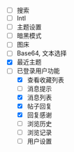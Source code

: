 - [ ] 搜索
- [ ] Intl
- [ ] 主题设置
- [ ] 暗黑模式
- [ ] 图床
- [ ] Base64, 文本选择
- [x] 最近主题
- [ ] 已登录用户功能
  - [x] 查看收藏列表
  - [ ] 消息提示
  - [x] 消息列表
  - [x] 帖子回复
  - [x] 回复感谢
  - [ ] 浏览历史
  - [ ] 浏览记录
  - [ ] 用户设置
